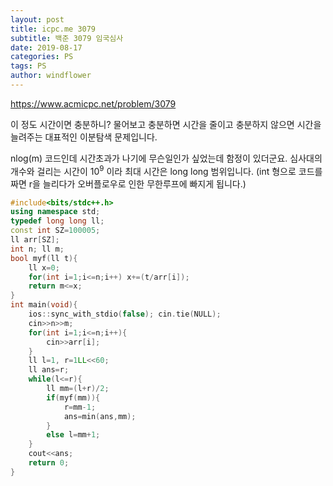 ```yaml
---
layout: post
title: icpc.me 3079
subtitle: 백준 3079 임국심사
date: 2019-08-17
categories: PS
tags: PS
author: windflower
---
```


<https://www.acmicpc.net/problem/3079>

이 정도 시간이면 충분하니? 물어보고 충분하면 시간을 줄이고 충분하지 않으면 시간을 늘려주는 대표적인 이분탐색 문제입니다.

nlog(m) 코드인데 시간초과가 나기에 무슨일인가 싶었는데 함정이 있더군요. 심사대의 개수와 걸리는 시간이 $10^9$ 이라 최대 시간은 long long 범위입니다. (int 형으로 코드를 짜면 r을 늘리다가 오버플로우로 인한 무한루프에 빠지게 됩니다.)

```cpp
#include<bits/stdc++.h>
using namespace std;
typedef long long ll;
const int SZ=100005;
ll arr[SZ];
int n; ll m;
bool myf(ll t){
	ll x=0;
	for(int i=1;i<=n;i++) x+=(t/arr[i]);
	return m<=x;
}
int main(void){
	ios::sync_with_stdio(false); cin.tie(NULL);
	cin>>n>>m;
	for(int i=1;i<=n;i++){
		cin>>arr[i];
	}
	ll l=1, r=1LL<<60;
	ll ans=r;
	while(l<=r){
		ll mm=(l+r)/2;
		if(myf(mm)){
			r=mm-1;
			ans=min(ans,mm);
		}
		else l=mm+1;
	}
	cout<<ans;
	return 0;
}
```
